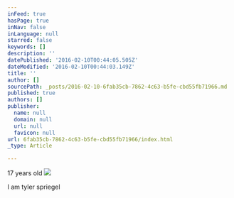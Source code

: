```yaml
---
inFeed: true
hasPage: true
inNav: false
inLanguage: null
starred: false
keywords: []
description: ''
datePublished: '2016-02-10T00:44:05.505Z'
dateModified: '2016-02-10T00:44:03.149Z'
title: ''
author: []
sourcePath: _posts/2016-02-10-6fab35cb-7862-4c63-b5fe-cbd55fb71966.md
published: true
authors: []
publisher:
  name: null
  domain: null
  url: null
  favicon: null
url: 6fab35cb-7862-4c63-b5fe-cbd55fb71966/index.html
_type: Article

---
```

17 years old
![](https://the-grid-user-content.s3-us-west-2.amazonaws.com/46f3022a-bd5a-4422-81f5-3290b9bc13af.png)

I am tyler spriegel